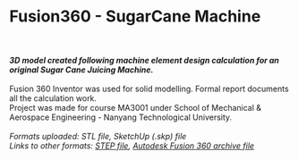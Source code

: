 # Fusion360 - SugarCane Machine
\
\
___3D model created following machine element design calculation for an original Sugar Cane Juicing Machine.___
\
\
Fusion 360 Inventor was used for solid modelling. Formal report documents all the calculation work. \
Project was made for course MA3001 under School of Mechanical &amp; Aerospace Engineering - Nanyang Technological University.\
\
*Formats uploaded: STL file, SketchUp (.skp) file*\
*Links to other formats: [STEP file](https://drive.google.com/open?id=15xyJASVAlu6X9LSrlgZP3Fl7WBw_orj9), [Autodesk Fusion 360 archive file](https://drive.google.com/open?id=1UitTyWcKYWEc8pfkh_1SCDoqrhdrXbON)*
